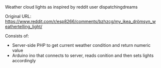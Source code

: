 Weather cloud lights as inspired by reddit user dispatchingdreams

Original URL: https://www.reddit.com/r/esp8266/comments/bzhzcg/my_ikea_drömsyn_weathertelling_light/

Consists of:

- Server-side PHP to get current weather condition and return numeric value
- Arduino ino that connects to server, reads conition and then sets lights accordingly
